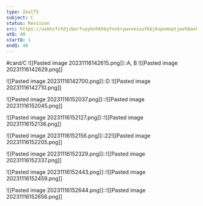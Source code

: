 ```yaml
---
type: ZealTS
subject: C
status: Revision
src: https://uxkhzfstdjcborfuyyknhkhbyfnskrywvveioufkbjkupomnptjwvhbavkysuhi.vercel.app/solution.html?testId=62482cd65e9b4df2f4507774&test_id=38
atQ: 40
startQ: 1
endQ: 40
---
```

#card/C 
![[Pasted image 20231116142615.png]]::A, B ![[Pasted image 20231116142629.png]] <!--SR:!2023-12-09,13,201-->

![[Pasted image 20231116142700.png]]::D ![[Pasted image 20231116142710.png]] <!--SR:!2023-12-08,12,196-->

![[Pasted image 20231116152037.png]]::![[Pasted image 20231116152045.png]] <!--SR:!2023-12-04,8,196-->

![[Pasted image 20231116152127.png]]::![[Pasted image 20231116152136.png]] <!--SR:!2023-12-13,15,201-->

![[Pasted image 20231116152156.png]]::22![[Pasted image 20231116152205.png]] <!--SR:!2023-12-07,11,190-->

![[Pasted image 20231116152329.png]]::![[Pasted image 20231116152337.png]] <!--SR:!2023-12-06,10,196-->

![[Pasted image 20231116152443.png]]::![[Pasted image 20231116152459.png]] <!--SR:!2023-12-05,9,194-->

![[Pasted image 20231116152644.png]]::![[Pasted image 20231116152656.png]] <!--SR:!2023-12-05,9,190-->

